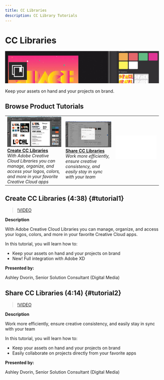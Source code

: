 ```yaml
---
title: CC Libraries
description: CC Library Tutorials
---
```


# CC Libraries

![Tutorial Hero Image](../assets/CCLibs.jpg)

Keep your assets on hand and your projects on brand.

## Browse Product Tutorials

<table>
<tr>
 <td>
   <a href="cclibraries.md#tutorial1">
      <img alt="Create CC Libraries" src="../assets//libraries_create_dvorin_thumbnail.jpg" />
   </a>
    <div>
   <a href="cclibraries.md#tutorial1"><strong>Create CC Libraries</strong></a>
    </div>
    <em>With Adobe Creative Cloud Libraries you can manage, organize, and access your logos, colors, and more in your favorite Creative Cloud apps</em>
    <br>
  </td>
   <td>
   <a href="cclibraries.md#tutorial2">
      <img alt="Share CC Libraries" src="../assets/libraries_share_dvorin_thumbnail.jpg" />
   </a>
    <div>
   <a href="cclibraries.md#tutorial2"><strong>Share CC Libraries</strong></a>
    </div>
    <em>Work more efficiently, ensure creative consistency, and easily stay in sync with your team</em>
    <br>
  </td>
  <td>
    <img alt="Spacer" src="../assets/Whitespacer.png" />
    <div>
    <br>
  </td>
</tr>
</table>

## Create CC Libraries (4:38) {#tutorial1}

>[!VIDEO](https://video.tv.adobe.com/v/326802?hidetitle=true)

**Description**

With Adobe Creative Cloud Libraries you can manage, organize, and access your logos, colors, and more in your favorite Creative Cloud apps. 

In this tutorial, you will learn how to:
* Keep your assets on hand and your projects on brand
* New! Full integration with Adobe XD

**Presented by:**

Ashley Dvorin, Senior Solution Consultant (Digital Media)

## Share CC Libraries (4:14) {#tutorial2}

>[!VIDEO](https://video.tv.adobe.com/v/326803?hidetitle=true)

**Description**

Work more efficiently, ensure creative consistency, and easily stay in sync with your team 

In this tutorial, you will learn how to:
* Keep your assets on hand and your projects on brand
* Easily collaborate on projects directly from your favorite apps

**Presented by:**

Ashley Dvorin, Senior Solution Consultant (Digital Media)